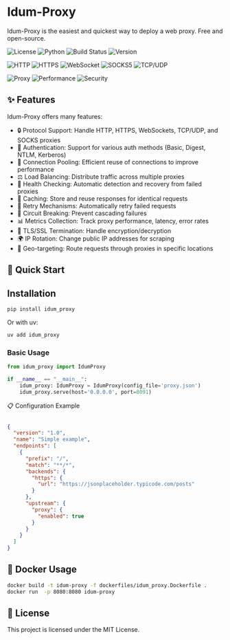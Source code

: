 # Idum-Proxy

Idum-Proxy is the easiest and quickest way to deploy a web proxy. 
Free and open-source.


<!-- Project Status Badges -->
![License](https://img.shields.io/badge/license-MIT-blue.svg)
![Python](https://img.shields.io/badge/python-3.13%2B-blue.svg)
![Build Status](https://img.shields.io/badge/build-passing-brightgreen.svg)
![Version](https://img.shields.io/badge/version-1.0.0-green.svg)

<!-- Technology Badges 
![FastAPI](https://img.shields.io/badge/FastAPI-005571?style=flat&logo=fastapi)
![Python](https://img.shields.io/badge/Python-3776AB?style=flat&logo=python&logoColor=white)
![Docker](https://img.shields.io/badge/Docker-2496ED?style=flat&logo=docker&logoColor=white)
![Asyncio](https://img.shields.io/badge/Asyncio-FFD43B?style=flat&logo=python&logoColor=blue)
-->
<!-- Protocol Support Badges -->
![HTTP](https://img.shields.io/badge/HTTP-✅-green)
![HTTPS](https://img.shields.io/badge/HTTPS-✅-green)
![WebSocket](https://img.shields.io/badge/WebSocket-✅-green)
![SOCKS5](https://img.shields.io/badge/SOCKS5-✅-green)
![TCP/UDP](https://img.shields.io/badge/TCP%2FUDP-✅-green)

<!-- Installation Badge 
![PyPI](https://img.shields.io/pypi/v/idum-proxy?logo=pypi&logoColor=white)
![Downloads](https://img.shields.io/pypi/dm/idum-proxy?logo=pypi&logoColor=white)
-->
<!-- Social Badges
![GitHub stars](https://img.shields.io/github/stars/idumhq/idum-proxy?style=social)
![GitHub forks](https://img.shields.io/github/forks/idumhq/idum-proxy?style=social)
![GitHub watchers](https://img.shields.io/github/watchers/idumhq/idum-proxy?style=social)
 -->
<!-- Custom Style Badges -->
![Proxy](https://img.shields.io/badge/🌐_Proxy-Server-4F46E5?style=for-the-badge)
![Performance](https://img.shields.io/badge/⚡_High-Performance-10B981?style=for-the-badge)
![Security](https://img.shields.io/badge/🔒_Secure-Authentication-DC2626?style=for-the-badge)



## ✨ Features

Idum-Proxy offers many features:

- 🔒 Protocol Support: Handle HTTP, HTTPS, WebSockets, TCP/UDP, and SOCKS proxies
- 🔐 Authentication: Support for various auth methods (Basic, Digest, NTLM, Kerberos)
- 🔄 Connection Pooling: Efficient reuse of connections to improve performance
- ⚖️ Load Balancing: Distribute traffic across multiple proxies
- 🏥 Health Checking: Automatic detection and recovery from failed proxies
- 💾 Caching: Store and reuse responses for identical requests
- 🔄 Retry Mechanisms: Automatically retry failed requests
- 🔧 Circuit Breaking: Prevent cascading failures
- 📊 Metrics Collection: Track proxy performance, latency, error rates
- 🔐 TLS/SSL Termination: Handle encryption/decryption
- 🌍 IP Rotation: Change public IP addresses for scraping
- 🎯 Geo-targeting: Route requests through proxies in specific locations




## 🚀 Quick Start

## Installation

```bash
pip install idum_proxy
```

Or with uv:

```bash
uv add idum_proxy
```

### Basic Usage

```python
from idum_proxy import IdumProxy

if __name__ == "__main__":
    idum_proxy: IdumProxy = IdumProxy(config_file='proxy.json')
    idum_proxy.serve(host='0.0.0.0', port=8091)
```

📋 Configuration Example

```json

{
  "version": "1.0",
  "name": "Simple example",
  "endpoints": [
    {
      "prefix": "/",
      "match": "**/*",
      "backends": {
        "https": {
          "url": "https://jsonplaceholder.typicode.com/posts"
        }
      },
      "upstream": {
        "proxy": {
          "enabled": true
        }
      }
    }
  ]
}
```




## 🐳 Docker Usage


```bash
docker build -t idum-proxy -f dockerfiles/idum_proxy.Dockerfile .
docker run  -p 8080:8080 idum-proxy
```

## 📄 License

This project is licensed under the MIT License.